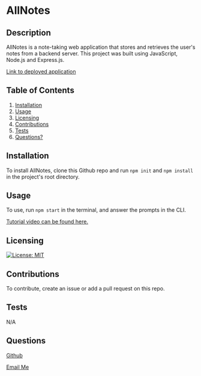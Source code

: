 
# AllNotes
## Description
AllNotes is a note-taking web application that stores and retrieves the user's notes from a backend server. This project was built using JavaScript, Node.js and Express.js.

[Link to deployed application](https://aqueous-sands-94907.herokuapp.com/)

## Table of Contents
1. [Installation](#Installation)
2. [Usage](#Usage)
3. [Licensing](#Licensing)
4. [Contributions](#Contributions)
5. [Tests](#Tests)
6. [Questions?](#Questions)
    
## Installation
To install AllNotes, clone this Github repo and run `npm init` and `npm install` in the project's root directory.
## Usage
To use, run `npm start` in the terminal, and answer the prompts in the CLI.

[Tutorial video can be found here.](https://drive.google.com/file/d/11ziXN7lOcneYrIpvbVx-_9aHOchHO1CZ/view)
## Licensing
[![License: MIT](https://img.shields.io/badge/License-MIT-yellow.svg)](https://opensource.org/licenses/MIT)
## Contributions
To contribute, create an issue or add a pull request on this repo.
## Tests
N/A
## Questions
[Github](https://github.com/mberti13)

[Email Me](mailto:matt.berti13@gmail.com)

